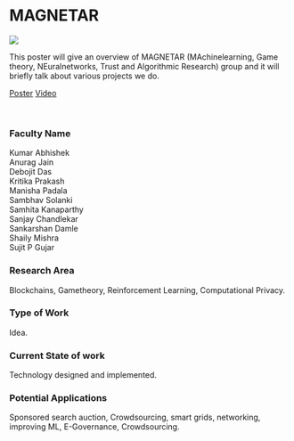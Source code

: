 # MAGNETAR

![](13.%20MAGNETAR.png)

This poster will give an overview of MAGNETAR (MAchinelearning, Game theory, NEuralnetworks, Trust and Algorithmic Research) group and it will briefly talk about various projects we do.

[Poster](13.%20MAGNETAR.pdf)
[Video](https://rndshowcase.iiit.ac.in/tto/TTO_website_data/Videos/170.mp4)

<br>


### Faculty Name

Kumar Abhishek<br>
Anurag Jain<br>
Debojit Das<br>
Kritika Prakash<br>
Manisha Padala<br>
Sambhav Solanki<br>
Samhita Kanaparthy<br>
Sanjay Chandlekar<br>
Sankarshan Damle<br>
Shaily Mishra<br>
Sujit P Gujar


### Research Area

Blockchains, Gametheory, Reinforcement Learning, Computational Privacy.


### Type of Work

Idea.


### Current State of work

Technology designed and implemented.


### Potential Applications

Sponsored search auction, Crowdsourcing, smart grids, networking, improving ML, E-Governance, Crowdsourcing.
